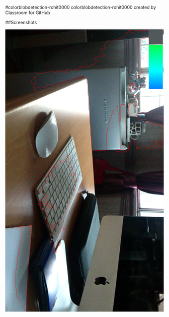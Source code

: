 #colorblobdetection-rohit0000
colorblobdetection-rohit0000 created by Classroom for GitHub

##Screenshots


![screenshot](blob.png)
